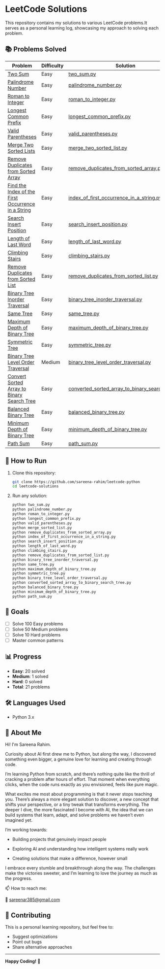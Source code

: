 # LeetCode Solutions

This repository contains my solutions to various LeetCode problems.It serves as a personal learning log, showcasing my approach to solving each problem.

## 📚 Problems Solved

| Problem | Difficulty | Solution |
|---------|------------|----------|
| [Two Sum](https://leetcode.com/problems/two-sum/) | Easy | [two_sum.py](two_sum.py) |
| [Palindrome Number](https://leetcode.com/problems/palindrome-number/) | Easy | [palindrome_number.py](palindrome_number.py) | 
| [Roman to Integer](https://leetcode.com/problems/roman-to-integer/) | Easy | [roman_to_integer.py](roman_to_integer.py) |
| [Longest Common Prefix](https://leetcode.com/problems/longest-common-prefix/) | Easy | [longest_common_prefix.py](longest_common_prefix.py) |
| [Valid Parentheses](https://leetcode.com/problems/valid-parentheses/) | Easy | [valid_parentheses.py](valid_parentheses.py) |
|[Merge Two Sorted Lists](https://leetcode.com/problems/merge-two-sorted-lists/) | Easy | [merge_two_sorted_list.py](merge_two_sorted_list.py) |
|[Remove Duplicates from Sorted Array](https://leetcode.com/problems/remove-duplicates-from-sorted-array/) | Easy | [remove_duplicates_from_sorted_array.py](remove_duplicates_from_sorted_array.py) |
| [Find the Index of the First Occurrence in a String](https://leetcode.com/problems/find-the-index-of-the-first-occurrence-in-a-string/) | Easy | [index_of_first_occurrence_in_a_string.py](index_of_first_occurrence_in_a_string.py) |
| [Search Insert Position](https://leetcode.com/problems/search-insert-position/) | Easy | [search_insert_position.py](search_insert_position.py) |
| [Length of Last Word](https://leetcode.com/problems/length-of-last-word/) | Easy | [length_of_last_word.py](length_of_last_word.py) |
| [Climbing Stairs](https://leetcode.com/problems/climbing-stairs/) | Easy | [climbing_stairs.py](climbing_stairs.py) |
| [Remove Duplicates from Sorted List](https://leetcode.com/problems/remove-duplicates-from-sorted-list/) | Easy | [remove_duplicates_from_sorted_list.py](remove_duplicates_from_sorted_list.py) |
| [Binary Tree Inorder Traversal](https://leetcode.com/problems/binary-tree-inorder-traversal/) | Easy | [binary_tree_inorder_traversal.py](binary_tree_inorder_traversal.py) |
| [Same Tree](https://leetcode.com/problems/same-tree/) | Easy | [same_tree.py](same_tree.py) |
| [Maximum Depth of Binary Tree](https://leetcode.com/problems/maximum-depth-of-binary-tree/) | Easy | [maximum_depth_of_binary_tree.py](maximum_depth_of_binary_tree.py) |
| [Symmetric Tree](https://leetcode.com/problems/symmetric-tree/) | Easy | [symmetric_tree.py](symmetric_tree.py) |
| [Binary Tree Level Order Traversal](https://leetcode.com/problems/binary-tree-level-order-traversal/) | Medium | [binary_tree_level_order_traversal.py](binary_tree_level_order_traversal.py) |
| [Convert Sorted Array to Binary Search Tree](https://leetcode.com/problems/convert-sorted-array-to-binary-search-tree/) | Easy | [converted_sorted_array_to_binary_search_tree.py](converted_sorted_array_to_binary_search_tree.py) |
| [Balanced Binary Tree](https://leetcode.com/problems/balanced-binary-tree/) | Easy | [balanced_binary_tree.py](balanced_binary_tree.py) |
| [Minimum Depth of Binary Tree](https://leetcode.com/problems/minimum-depth-of-binary-tree/) | Easy | [minimum_depth_of_binary_tree.py](minimum_depth_of_binary_tree.py) |
| [Path Sum](https://leetcode.com/problems/path-sum/) | Easy | [path_sum.py](path_sum.py) |








## 🚀 How to Run

1. Clone this repository:
   ```bash
   git clone https://github.com/sareena-rahim/leetcode-python
   cd leetcode-solutions
   ```

2. Run any solution:
   ```bash
   python two_sum.py
   python palindrome_number.py
   python roman_to_integer.py
   python longest_common_prefix.py
   python valid_parentheses.py
   python merge_sorted_list.py
   python remove_duplicates_from_sorted_array.py
   python index_of_first_occurrence_in_a_string.py
   python search_insert_position.py
   python length_of_last_word.py
   python climbing_stairs.py
   python remove_duplicates_from_sorted_list.py
   python binary_tree_inorder_traversal.py
   python same_tree.py
   python maximum_depth_of_binary_tree.py
   python symmetric_tree.py
   python binary_tree_level_order_traversal.py
   python converted_sorted_array_to_binary_search_tree.py
   python balanced_binary_tree.py
   python minimum_depth_of_binary_tree.py
   python path_sum.py
   ```

## 🎯 Goals

- [ ] Solve 100 Easy problems
- [ ] Solve 50 Medium problems  
- [ ] Solve 10 Hard problems
- [ ] Master common patterns

## 📊 Progress

- **Easy**: 20 solved
- **Medium**: 1 solved
- **Hard**: 0 solved
- **Total**: 21 problems

## 🛠️ Languages Used

- Python 3.x

## 👋 About Me

Hi! I'm Sareena Rahim.

Curiosity about AI first drew me to Python, but along the way, I discovered something even bigger, a genuine love for learning and creating through code.

I’m learning Python from scratch, and there’s nothing quite like the thrill of cracking a problem after hours of effort. That moment when everything clicks, when the code runs exactly as you envisioned, feels like pure magic.

What excites me most about programming is that it never stops teaching you. There’s always a more elegant solution to discover, a new concept that shifts your perspective, or a tiny tweak that transforms everything. The deeper I dive, the more fascinated I become with AI, the idea that we can build systems that learn, adapt, and solve problems we haven’t even imagined yet.

I’m working towards:

- Building projects that genuinely impact people

- Exploring AI and understanding how intelligent systems really work

- Creating solutions that make a difference, however small

I embrace every stumble and breakthrough along the way. The challenges make the victories sweeter, and I’m learning to love the journey as much as the progress.

📫 How to reach me:

📧 sareenar385@gmail.com

## 🤝 Contributing

This is a personal learning repository, but feel free to:
- Suggest optimizations
- Point out bugs
- Share alternative approaches


---

**Happy Coding!** 🎉
